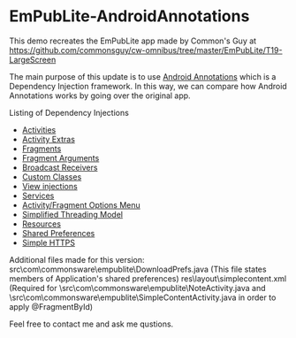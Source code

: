 EmPubLite-AndroidAnnotations
============================

This demo recreates the EmPubLite app made by Common's Guy at <a href="https://github.com/commonsguy/cw-omnibus/tree/master/EmPubLite/T19-LargeScreen" target="_blank">https://github.com/commonsguy/cw-omnibus/tree/master/EmPubLite/T19-LargeScreen</a>

The main purpose of this update is to use <a href="http://androidannotations.org/" target="_blank">Android Annotations</a> which is a Dependency Injection framework.
In this way, we can compare how Android Annotations works by going over the original app.

Listing of Dependency Injections

<ul>
<li><a href="https://github.com/excilys/androidannotations/wiki/Enhance%20Activities" target="_blank">Activities</a></li>
<li><a href="https://github.com/excilys/androidannotations/wiki/Extras" target="_blank">Activity Extras</a></li>
<li><a href="https://github.com/excilys/androidannotations/wiki/Enhance-Fragments" target="_blank">Fragments</a></li>
<li><a href="https://github.com/excilys/androidannotations/wiki/FragmentArg" target="_blank">Fragment Arguments</a>
<li><a href="https://github.com/excilys/androidannotations/wiki/Enhance%20BroadcastReceivers" target="_blank">Broadcast Receivers</a></li>
<li><a href="https://github.com/excilys/androidannotations/wiki/Enhance%20custom%20classes" target="_blank">Custom Classes</a></li>
<li><a href="https://github.com/excilys/androidannotations/wiki/Injecting-Views" target="_blank">View injections</a></li>
<li><a href="https://github.com/excilys/androidannotations/wiki/Enhance%20Services" target="_blank">Services</a></li>
<li><a href="https://github.com/excilys/androidannotations/wiki/Handling%20Options%20Menu" target="_blank">Activity/Fragment Options Menu</a></li>
<li><a href="https://github.com/excilys/androidannotations/wiki/WorkingWithThreads" target="_blank">Simplified Threading Model</a></li>
<li><a href="https://github.com/excilys/androidannotations/wiki/Resources" target="_blank">Resources</a></li>
<li><a href="https://github.com/excilys/androidannotations/wiki/SharedPreferencesHelpers" target="_blank">Shared Preferences</a></li>
<li><a href="https://github.com/excilys/androidannotations/wiki/Simple-HTTPS" target="_blank">Simple HTTPS</a></li>
</ul>


Additional files made for this version:
src\com\commonsware\empublite\DownloadPrefs.java (This file states members of Application's shared preferences)
res\layout\simplecontent.xml (Required for \src\com\commonsware\empublite\NoteActivity.java and \src\com\commonsware\empublite\SimpleContentActivity.java
in order to apply @FragmentById)

Feel free to contact me and ask me qustions.

